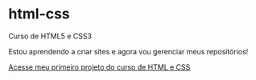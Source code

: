 # html-css
 Curso de HTML5 e CSS3

 Estou aprendendo a criar sites e agora vou gerenciar meus repositórios!

 <a href="https://luizagostinho.github.io/projeto.andoid/">Acesse meu primeiro projeto do curso de HTML e CSS</a>
